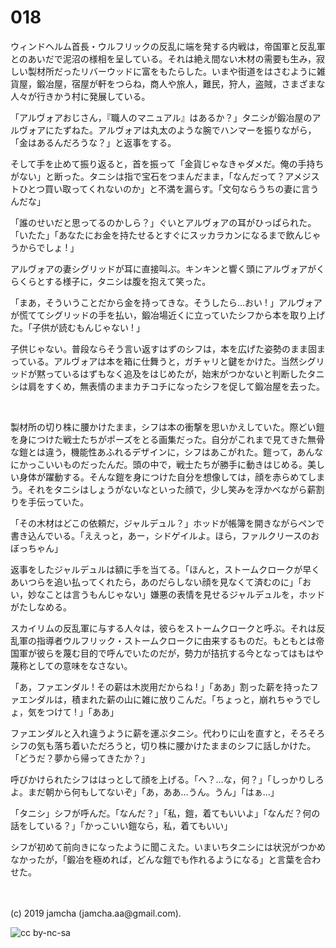 

# 018

ウィンドヘルム首長・ウルフリックの反乱に端を発する内戦は，帝国軍と反乱軍とのあいだで泥沼の様相を呈している。それは絶え間ない木材の需要も生み，寂しい製材所だったリバーウッドに富をもたらした。いまや街道をはさむように雑貨屋，鍛冶屋，宿屋が軒をつらね，商人や旅人，難民，狩人，盗賊，さまざまな人々が行きかう村に発展している。

「アルヴォアおじさん，『職人のマニュアル』はあるか？」タニシが鍛冶屋のアルヴォアにたずねた。アルヴォアは丸太のような腕でハンマーを振りながら，「金はあるんだろうな？」と返事をする。

そして手を止めて振り返ると，首を振って「金貨じゃなきゃダメだ。俺の手持ちがない」と断った。タニシは指で宝石をつまんだまま，「なんだって？アメジストひとつ買い取ってくれないのか」と不満を漏らす。「文句ならうちの妻に言うんだな」

「誰のせいだと思ってるのかしら？」ぐいとアルヴォアの耳がひっぱられた。「いたた」「あなたにお金を持たせるとすぐにスッカラカンになるまで飲んじゃうからでしょ ! 」

アルヴォアの妻シグリッドが耳に直接叫ぶ。キンキンと響く頭にアルヴォアがくらくらとする様子に，タニシは腹を抱えて笑った。

「まあ，そういうことだから金を持ってきな。そうしたら…おい ! 」アルヴォアが慌ててシグリッドの手を払い，鍛冶場近くに立っていたシフから本を取り上げた。「子供が読むもんじゃない ! 」

子供じゃない。普段ならそう言い返すはずのシフは，本を広げた姿勢のまま固まっている。アルヴォアは本を箱に仕舞うと，ガチャリと鍵をかけた。当然シグリッドが黙っているはずもなく追及をはじめたが，始末がつかないと判断したタニシは肩をすくめ，無表情のままカチコチになったシフを促して鍛冶屋を去った。

<br>

製材所の切り株に腰かけたまま，シフは本の衝撃を思いかえしていた。際どい鎧を身につけた戦士たちがポーズをとる画集だった。自分がこれまで見てきた無骨な鎧とは違う，機能性あふれるデザインに，シフはあこがれた。鎧って，あんなにかっこいいものだったんだ。頭の中で，戦士たちが勝手に動きはじめる。美しい身体が躍動する。そんな鎧を身につけた自分を想像しては，顔を赤らめてしまう。それをタニシはしょうがないなといった顔で，少し笑みを浮かべながら薪割りを手伝っていた。

「その木材はどこの依頼だ，ジャルデュル？」ホッドが帳簿を開きながらペンで書き込んでいる。「ええっと，あー，シドゲイルよ。ほら，ファルクリースのおぼっちゃん」

返事をしたジャルデュルは額に手を当てる。「ほんと，ストームクロークが早くあいつらを追い払ってくれたら，あのだらしない顔を見なくて済むのに」「おい，妙なことは言うもんじゃない」嫌悪の表情を見せるジャルデュルを，ホッドがたしなめる。

スカイリムの反乱軍に与する人々は，彼らをストームクロークと呼ぶ。それは反乱軍の指導者ウルフリック・ストームクロークに由来するものだ。もともとは帝国軍が彼らを蔑む目的で呼んでいたのだが，勢力が拮抗する今となってはもはや蔑称としての意味をなさない。

「あ，ファエンダル ! その薪は木炭用だからね ! 」「ああ」割った薪を持ったファエンダルは，積まれた薪の山に雑に放りこんだ。「ちょっと，崩れちゃうでしょ，気をつけて ! 」「ああ」

ファエンダルと入れ違うように薪を運ぶタニシ。代わりに山を直すと，そろそろシフの気も落ち着いただろうと，切り株に腰かけたままのシフに話しかけた。「どうだ？夢から帰ってきたか？」

呼びかけられたシフははっとして顔を上げる。「へ？…な，何？」「しっかりしろよ。まだ朝から何もしてないぞ」「あ，ああ…うん。うん」「はぁ…」

「タニシ」シフが呼んだ。「なんだ？」「私，鎧，着てもいいよ」「なんだ？何の話をしている？」「かっこいい鎧なら，私，着てもいい」

シフが初めて前向きになったように聞こえた。いまいちタニシには状況がつかめなかったが，「鍛冶を極めれば，どんな鎧でも作れるようになる」と言葉を合わせた。

<br>
<br>
(c) 2019 jamcha (jamcha.aa@gmail.com).

![cc by-nc-sa](https://i.creativecommons.org/l/by-nc-sa/4.0/88x31.png)

